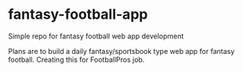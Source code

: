 # fantasy-football-app
Simple repo for fantasy football web app development

Plans are to build a daily fantasy/sportsbook type web app for fantasy football. Creating this for FootballPros job.
